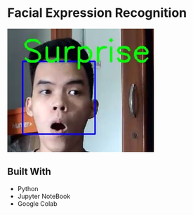 # Facial Expression Recognition 
![code](surprise.PNG)

## Built With
* Python
* Jupyter NoteBook
* Google Colab
